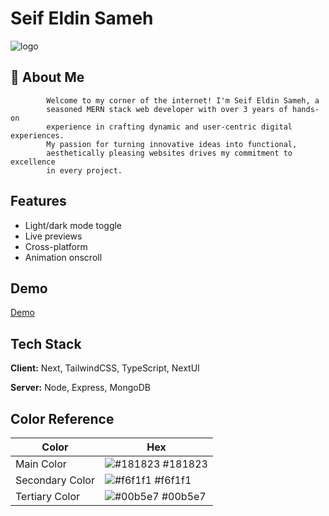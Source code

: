 # Seif Eldin Sameh

![logo](https://i.imgur.com/KBSQCIy.png)

## 🚀 About Me

            Welcome to my corner of the internet! I'm Seif Eldin Sameh, a
            seasoned MERN stack web developer with over 3 years of hands-on
            experience in crafting dynamic and user-centric digital experiences.
            My passion for turning innovative ideas into functional,
            aesthetically pleasing websites drives my commitment to excellence
            in every project.

## Features

- Light/dark mode toggle
- Live previews
- Cross-platform
- Animation onscroll

## Demo

[Demo](https://seif-eldin-website.vercel.app/)

## Tech Stack

**Client:** Next, TailwindCSS, TypeScript, NextUI

**Server:** Node, Express, MongoDB

## Color Reference

| Color           | Hex                                                              |
| --------------- | ---------------------------------------------------------------- |
| Main Color      | ![#181823](https://via.placeholder.com/10/181823?text=+) #181823 |
| Secondary Color | ![#f6f1f1](https://via.placeholder.com/10/f6f1f1?text=+) #f6f1f1 |
| Tertiary Color  | ![#00b5e7](https://via.placeholder.com/10/00b5e7?text=+) #00b5e7 |
